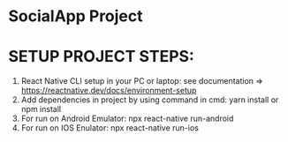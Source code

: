 # SocialApp Project

# SETUP PROJECT STEPS:

1) React Native CLI setup in your PC or laptop: see documentation => https://reactnative.dev/docs/environment-setup
2) Add dependencies in project by using command in cmd: yarn install or npm install
3) For run on Android Emulator: npx react-native run-android
4) For run on IOS Enulator: npx react-native run-ios
